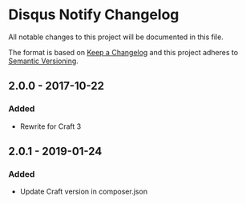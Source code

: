 # Disqus Notify Changelog

All notable changes to this project will be documented in this file.

The format is based on [Keep a Changelog](http://keepachangelog.com/) and this project adheres to [Semantic Versioning](http://semver.org/).

## 2.0.0 - 2017-10-22
### Added
- Rewrite for Craft 3

## 2.0.1 - 2019-01-24
### Added
- Update Craft version in composer.json
